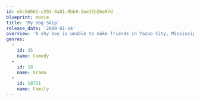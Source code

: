 ```yaml
---
id: e5c0d661-c292-4a81-9bb9-3ee15b2be97d
blueprint: movie
title: 'My Dog Skip'
release_date: '2000-01-14'
overview: 'A shy boy is unable to make friends in Yazoo City, Mississippi in 1942, until his parents give him a terrier puppy for his ninth birthday. The dog, which he names Skip, becomes well known and loved throughout the community and enriches the life of the boy, Willie, as he grows into manhood. Based on the best-selling Mississippi memoir by the late Willie Morris.'
genres:
  -
    id: 35
    name: Comedy
  -
    id: 18
    name: Drama
  -
    id: 10751
    name: Family
---
```

